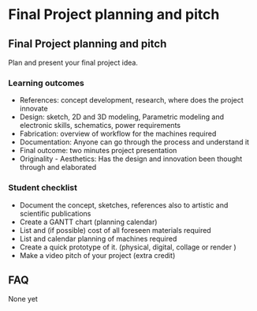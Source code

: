 # Final Project planning and pitch

## Final Project planning and pitch

Plan and present your final project idea.

### Learning outcomes

* References: concept development, research, where does the project innovate
* Design: sketch, 2D and 3D modeling, Parametric modeling and electronic skills, schematics, power requirements
* Fabrication: overview of workflow for the machines required
* Documentation: Anyone can go through the process and understand it
* Final outcome: two minutes project presentation
* Originality - Aesthetics: Has the design and innovation been thought through and elaborated

### Student checklist

* Document the concept, sketches, references also to artistic and scientific publications
* Create a GANTT chart (planning calendar)
* List and (if possible) cost of all foreseen materials required
* List and calendar planning of machines required
* Create a quick prototype of it. (physical, digital, collage or render )
* Make a video pitch of your project (extra credit)

## FAQ

None yet

